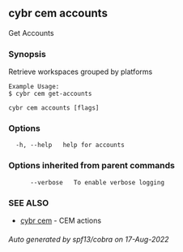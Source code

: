 ## cybr cem accounts

Get Accounts

### Synopsis

Retrieve workspaces grouped by platforms

	Example Usage:
	$ cybr cem get-accounts

```
cybr cem accounts [flags]
```

### Options

```
  -h, --help   help for accounts
```

### Options inherited from parent commands

```
      --verbose   To enable verbose logging
```

### SEE ALSO

* [cybr cem](cybr_cem.md)	 - CEM actions

###### Auto generated by spf13/cobra on 17-Aug-2022
